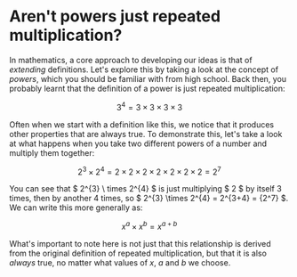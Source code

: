 # Aren't powers just repeated multiplication?

In mathematics, a core approach to developing our ideas is that of _extending_ definitions. Let's explore this by taking a look at the concept of _powers_, which you should be familiar with from high school. Back then, you probably learnt that the definition of a power is just repeated multiplication:

$$ 3^{4} = 3 \times 3 \times 3 \times 3 $$

Often when we start with a definition like this, we notice that it produces other properties that are always true. To demonstrate this, let's take a look at what happens when you take two different powers of a number and multiply them together:

$$ 2^{3} \times 2^{4} = 2 \times 2 \times 2 \times 2 \times 2 \times 2 \times 2 = 2^{7} $$

You can see that $ 2^{3} \ times 2^{4} $ is just multiplying $ 2 $ by itself 3 times, then by another 4 times, so $ 2^{3} \times 2^{4} = 2^{3+4} = {2^7} $. We can write this more generally as:

$$ x^{a} \times x^{b} = x^{a+b} $$

What's important to note here is not just that this relationship is derived from the original definition of repeated multiplication, but that it is also _always_ true, no matter what values of $x$, $a$ and $b$ we choose.